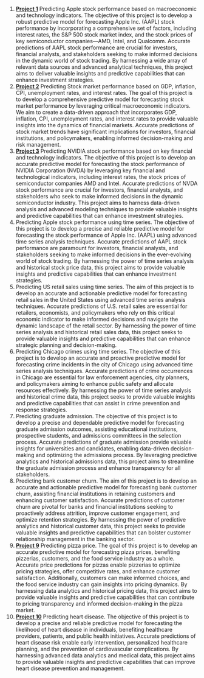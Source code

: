 1. [**Project 1**](https://github.com/henrypham1470/DSC680/tree/main/Predicting%20Apple%20Stock%20Performance)
Predicting Apple stock performance based on macroeconomic and technology indicators.
The objective of this project is to develop a robust predictive model for forecasting Apple Inc. (AAPL) stock performance by incorporating a comprehensive set of factors, including interest rates, the S&P 500 stock market index, and the stock prices of key semiconductor companies—AMD, Intel, and Qualcomm. Accurate predictions of AAPL stock performance are crucial for investors, financial analysts, and stakeholders seeking to make informed decisions in the dynamic world of stock trading. By harnessing a wide array of relevant data sources and advanced analytical techniques, this project aims to deliver valuable insights and predictive capabilities that can enhance investment strategies.
2. [**Project 2**](https://github.com/henrypham1470/DSC680/tree/main/Predicting%20Stock%20Market%20Performance)
Predicting Stock market performance based on GDP, inflation, CPI, unemployment rates, and interest rates.
The goal of this project is to develop a comprehensive predictive model for forecasting stock market performance by leveraging critical macroeconomic indicators. We aim to create a data-driven approach that incorporates GDP, inflation, CPI, unemployment rates, and interest rates to provide valuable insights into the dynamics of financial markets. Accurate predictions of stock market trends have significant implications for investors, financial institutions, and policymakers, enabling informed decision-making and risk management.
3.	[**Project 3**](https://github.com/henrypham1470/DSC680/tree/main/Predicting%20NVIDIA%20Stock%20Performance)
Predicting NVIDIA stock performance based on key financial and technology indicators.
The objective of this project is to develop an accurate predictive model for forecasting the stock performance of NVIDIA Corporation (NVDA) by leveraging key financial and technological indicators, including interest rates, the stock prices of semiconductor companies AMD and Intel. Accurate predictions of NVDA stock performance are crucial for investors, financial analysts, and stakeholders who seek to make informed decisions in the dynamic semiconductor industry. This project aims to harness data-driven analysis and advanced modeling techniques to provide valuable insights and predictive capabilities that can enhance investment strategies.
5.	Predicting Apple stock performance using time series.
The objective of this project is to develop a precise and reliable predictive model for forecasting the stock performance of Apple Inc. (AAPL) using advanced time series analysis techniques. Accurate predictions of AAPL stock performance are paramount for investors, financial analysts, and stakeholders seeking to make informed decisions in the ever-evolving world of stock trading. By harnessing the power of time series analysis and historical stock price data, this project aims to provide valuable insights and predictive capabilities that can enhance investment strategies.
6.	Predicting US retail sales using time series.
The aim of this project is to develop an accurate and actionable predictive model for forecasting retail sales in the United States using advanced time series analysis techniques. Accurate predictions of U.S. retail sales are essential for retailers, economists, and policymakers who rely on this critical economic indicator to make informed decisions and navigate the dynamic landscape of the retail sector. By harnessing the power of time series analysis and historical retail sales data, this project seeks to provide valuable insights and predictive capabilities that can enhance strategic planning and decision-making.
7.	Predicting Chicago crimes using time series.
The objective of this project is to develop an accurate and proactive predictive model for forecasting crime incidents in the city of Chicago using advanced time series analysis techniques. Accurate predictions of crime occurrences in Chicago are essential for law enforcement agencies, city planners, and policymakers aiming to enhance public safety and allocate resources effectively. By harnessing the power of time series analysis and historical crime data, this project seeks to provide valuable insights and predictive capabilities that can assist in crime prevention and response strategies.
8.	Predicting graduate admission.
The objective of this project is to develop a precise and dependable predictive model for forecasting graduate admission outcomes, assisting educational institutions, prospective students, and admissions committees in the selection process. Accurate predictions of graduate admission provide valuable insights for universities and candidates, enabling data-driven decision-making and optimizing the admissions process. By leveraging predictive analytics and historical admissions data, this project aims to streamline the graduate admission process and enhance transparency for all stakeholders.
9.	Predicting bank customer churn.
The aim of this project is to develop an accurate and actionable predictive model for forecasting bank customer churn, assisting financial institutions in retaining customers and enhancing customer satisfaction. Accurate predictions of customer churn are pivotal for banks and financial institutions seeking to proactively address attrition, improve customer engagement, and optimize retention strategies. By harnessing the power of predictive analytics and historical customer data, this project seeks to provide valuable insights and predictive capabilities that can bolster customer relationship management in the banking sector.
10.	[**Project 9**](https://github.com/henrypham1470/DSC680/tree/main/Predicting%20Pizza%20Prices)
Predicting pizza price.
The goal of this project is to develop an accurate predictive model for forecasting pizza prices, benefiting pizzerias, customers, and the food service industry as a whole. Accurate price predictions for pizzas enable pizzerias to optimize pricing strategies, offer competitive rates, and enhance customer satisfaction. Additionally, customers can make informed choices, and the food service industry can gain insights into pricing dynamics. By harnessing data analytics and historical pricing data, this project aims to provide valuable insights and predictive capabilities that can contribute to pricing transparency and informed decision-making in the pizza market.
12.	[**Project 10**](https://github.com/henrypham1470/DSC680/tree/main/Predicting%20Heart%20Disease)
Predicting heart disease.
The objective of this project is to develop a precise and reliable predictive model for forecasting the likelihood of heart disease in individuals, benefiting healthcare providers, patients, and public health initiatives. Accurate predictions of heart disease risk enable early intervention, personalized healthcare planning, and the prevention of cardiovascular complications. By harnessing advanced data analytics and medical data, this project aims to provide valuable insights and predictive capabilities that can improve heart disease prevention and management.

